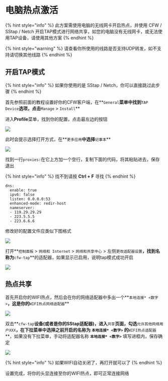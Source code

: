 # 电脑热点激活

{% hint style="info" %}
此方案需使用电脑的无线网卡开启热点，并使用 CFW / SStap / Netch 开启TAP模式进行网络共享，如您的电脑没有无线网卡，或无法使用TAP设备，请使用其他方案
{% endhint %}

{% hint style="warning" %}
请查看你所使用的线路是否支持UDP转发，如不支持请切换其他线路
{% endhint %}

## 开启TAP模式

{% hint style="info" %}
如果你使用的是 SStap / Netch，你可以直接跳过此步骤
{% endhint %}

首先参照前面的教程设置好你的CFW客户端，在**`General`**菜单中找到**`TAP Device`**选项，点击**`Manage` &gt; `Install`**

进入**Profile**菜单，找到你的配置，点击最左边的按钮

![](https://cdn.jsdelivr.net/gh/EYW-015/Oculus-guide-China/clash/clash5.png)

此时会提示选择打开方式，在**`更多应用`**中选择**`记事本`**

![](https://cdn.jsdelivr.net/gh/EYW-015/Oculus-guide-China/clash/clash6.png)

找到一行`proxies:`在它上方加一个空行，复制下面的代码，将其粘贴进去，保存退出

{% hint style="info" %}
找不到请按 **Ctrl + F** 寻找
{% endhint %}

```text
dns:
  enable: true
  ipv6: false
  listen: 0.0.0.0:53
  enhanced-mode: redir-host
  nameserver:
  - 119.29.29.29
  - 223.5.5.5
  - 223.6.6.6
```

修改好的配置文件应类似下图格式

![](https://cdn.jsdelivr.net/gh/EYW-015/Oculus-guide-China/clash/clash7.png)

打开**`控制面板` &gt; `网络和 Internet` &gt; `网络和共享中心` &gt; 左侧`更改适配器设置`**，找到名称为**`cfw-tap`**的适配器，如果显示已启用，说明tap模式成功开启

![](https://cdn.jsdelivr.net/gh/EYW-015/Oculus-guide-China/clash/clash8.png)

## 热点共享

首先开启你的WIFI热点，然后会在你的网络适配器中多出一个**`本地连接* <数字>`**，这是你的**`WIFI热点网络适配器`**

![](https://cdn.jsdelivr.net/gh/EYW-015/Oculus-guide-China/clash/clash9.png)

双击**`cfw-tap`**设备\(或者是你的SStap适配器\)，进入**`共享`**页面，勾选**`允许其他网络用户XXX`**，在下拉菜单中选择之前开启的名称为 **`本地连接* <数字>`** 的**`WIFI热点适配器`**，如果没有下拉菜单，手动将适配器名称 **`本地连接* <数字>`** 填写进框内，保存确定

![](https://cdn.jsdelivr.net/gh/EYW-015/Oculus-guide-China/clash/clash10.png)

{% hint style="info" %}
如果WIFI自动关闭了，再打开就可以了
{% endhint %}

设置完成，将你的头显连接至你的WIFI热点，即可正常连接网络

